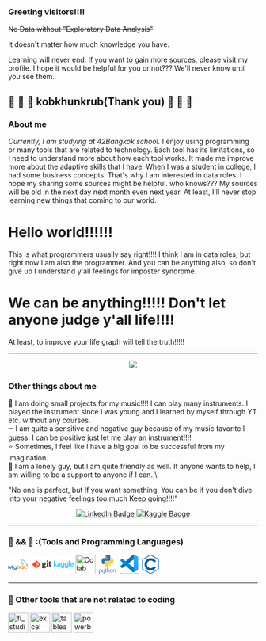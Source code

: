 ### Greeting visitors!!!! 
~~No Data without "Exploratory Data Analysis"~~

It doesn't matter how much knowledge you have.

Learning will never end. If you want to gain more sources, please visit my profile. I hope it would be helpful for you or not??? We'll never know until you see them.

:pray: :pray: :pray: kobkhunkrub(Thank you) :pray: :pray: :pray:
---------
### About me
*Currently, I am studying at 42Bangkok school.* I enjoy using programming or many tools that are related to technology. Each tool has its limitations, so I need to understand more about how each tool works.
It made me improve more about the adaptive skills that I have. When I was a student in college, I had some business concepts. That's why I am interested in data roles.
I hope my sharing some sources might be helpful. who knows??? My sources will be old in the next day next month even next year. At least, I'll never stop learning new things that coming to our world.
# Hello world!!!!!!
This is what programmers usually say right!!!!
I think I am in data roles, but right now I am also the programmer.
And you can be anything also, so don't give up I understand y'all feelings for imposter syndrome.
# We can be anything!!!!! Don't let anyone judge y'all life!!!!
At least, to improve your life graph will tell the truth!!!!!

---------


<div id="header" align="center">
  <img src="https://images.squarespace-cdn.com/content/v1/5ac77df1ee17594df38c0d17/1533660277004-3PVCMSZUUXEW5TYW3NGJ/data.gif?format=300w" width="200"/>
</div>

### Other things about me
:guitar: I am doing small projects for my music!!!! I can play many instruments. I played the instrument since I was young and I learned by myself through YT etc. without any courses. \
:heavy_minus_sign: I am quite a sensitive and negative guy because of my music favorite I guess. I can be positive just let me play an instrument!!!! \
:star: Sometimes, I feel like I have a big goal to be successful from my imagination. \
:man: I am a lonely guy, but I am quite friendly as well. If anyone wants to help, I am willing to be a support to anyone if I can. \

"No one is perfect, but If you want something. You can be if you don't dive into your negative feelings too much Keep going!!!!"

<div id="badges" align="center">
  <a href="https://www.linkedin.com/in/gongtup-yeepacha/" target="_blank">
    <img src="https://img.shields.io/badge/LinkedIn-blue?style=for-the-badge&logo=linkedin&logoColor=white" alt="LinkedIn Badge"/>
  </a>
  
  <a href="https://www.kaggle.com/gongtuphellyeah" target="_blank">
    <img src="https://img.shields.io/badge/Kaggle-blue?logo=Kaggle&labelColor=white" alt="Kaggle Badge" width="100"/>
  </a>
</div>

---

### :toolbox: && :speech_balloon: :(Tools and Programming Languages)

<div>
  <img src="https://github.com/devicons/devicon/blob/master/icons/mysql/mysql-original-wordmark.svg" title="MySQL"  alt="MySQL" width="40" height="40"/>&nbsp;
  <img src="https://github.com/devicons/devicon/blob/master/icons/git/git-original-wordmark.svg" title="Git" **alt="Git" width="40" height="40"/>
  <img src="https://raw.githubusercontent.com/devicons/devicon/6910f0503efdd315c8f9b858234310c06e04d9c0/icons/kaggle/kaggle-original-wordmark.svg" title="Kaggle" **alt="Kaggle" width="40" height="40"/>
  <img src="https://colab.research.google.com/img/colab_favicon_256px.png" title="Colab" **alt="Colab" width="40" height="40"/>
  <img src="https://raw.githubusercontent.com/devicons/devicon/6910f0503efdd315c8f9b858234310c06e04d9c0/icons/python/python-original-wordmark.svg" title="Python" **alt="Python" width="40" height="40"/>
  <img src="https://raw.githubusercontent.com/devicons/devicon/6910f0503efdd315c8f9b858234310c06e04d9c0/icons/vscode/vscode-original-wordmark.svg" title="VS" **alt="VS" width="40" height="40"/>
  <img src="https://raw.githubusercontent.com/devicons/devicon/6910f0503efdd315c8f9b858234310c06e04d9c0/icons/c/c-line.svg" title="C" **alt="C" width="40" height="40"/>
</div>

---


### :round_pushpin: Other tools that are not related to coding


<div>
  <img src="https://store-images.s-microsoft.com/image/apps.10768.13510798886194062.beeb6cfa-a41f-4fe5-b441-c123dddc44a5.37c2472c-90b3-4ada-a9c9-cce012b185e9?h=210" title="fl_studio" **alt="fl_studio" width="40" height="40"/>
  <img src="https://upload.wikimedia.org/wikipedia/commons/thumb/3/34/Microsoft_Office_Excel_%282019%E2%80%93present%29.svg/1101px-Microsoft_Office_Excel_%282019%E2%80%93present%29.svg.png" title="excel" **alt="excel" width="40" height="40"/>
  <img src="https://logos-world.net/wp-content/uploads/2021/10/Tableau-Logo.png" title="tableau" **alt="tableau" width="40" height="40"/>
  <img src="https://upload.wikimedia.org/wikipedia/commons/thumb/c/cf/New_Power_BI_Logo.svg/1200px-New_Power_BI_Logo.svg.png" title="powerbi" **alt="powerbi" width="40" height="40"/>
</div>

